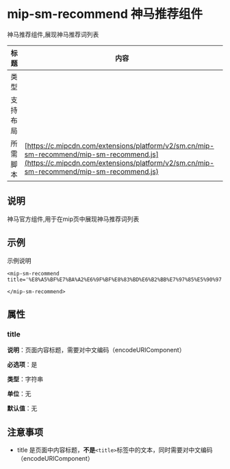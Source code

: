 # mip-sm-recommend 神马推荐组件

神马推荐组件,展现神马推荐词列表

标题|内容
----|----
类型|
支持布局|
所需脚本| [https://c.mipcdn.com/extensions/platform/v2/sm.cn/mip-sm-recommend/mip-sm-recommend.js](https://c.mipcdn.com/extensions/platform/v2/sm.cn/mip-sm-recommend/mip-sm-recommend.js)

## 说明

神马官方组件,用于在mip页中展现神马推荐词列表

## 示例

示例说明

```
<mip-sm-recommend title='%E8%A5%BF%E7%BA%A2%E6%9F%BF%E8%83%BD%E6%B2%BB%E7%97%85%E5%90%97'>
   
</mip-sm-recommend>
```

## 属性

### title

**说明**：页面内容标题，需要对中文编码（encodeURIComponent）

**必选项**：是

**类型**：字符串

**单位**：无

**默认值**：无

## 注意事项

- title 是页面中内容标题，**不是**`<title>`标签中的文本，同时需要对中文编码（encodeURIComponent）
